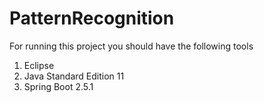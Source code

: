 # PatternRecognition

For  running this project you should have the following tools

<ol>
<li>Eclipse</li>
<li>Java Standard Edition 11</li>
<li>Spring Boot 2.5.1</li>
</ol>

